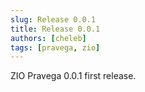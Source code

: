 ```yaml
---
slug: Release 0.0.1
title: Release 0.0.1
authors: [cheleb]
tags: [pravega, zio]
---
```


ZIO Pravega 0.0.1 first release.
